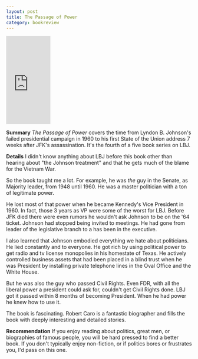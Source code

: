 ```yaml
---
layout: post
title: The Passage of Power
category: bookreview
---
```


<iframe style="width:120px;height:240px;" marginwidth="0" marginheight="0" scrolling="no" frameborder="0" src="http://ws-na.amazon-adsystem.com/widgets/q?ServiceVersion=20070822&Operation=GetAdHtml&ID=OneJS&OneJS=1&source=ss&ref=ss_til&ad_type=product_link&tracking_id=trevmcke-20&marketplace=amazon&region=US&placement=0679405070&asins=0679405070&show_border=true&link_opens_in_new_window=true&MarketPlace=US">
</iframe>

**Summary**
*The Passage of Power* covers the time from Lyndon B. Johnson's failed presidential campaign in 1960 to his first State of the Union address 7 weeks after JFK's assassination. It's the fourth of a five book series on LBJ.

**Details**
I didn't know anything about LBJ before this book other than hearing about "the Johnson treatment" and that he gets much of the blame for the Vietnam War.

So the book taught me a lot.  For example, he was *the* guy in the Senate, as Majority leader, from 1948 until 1960. He was a master politician with a ton of legitimate power.

He lost most of that power when he became Kennedy's Vice President in 1960. In fact, those 3 years as VP were some of the worst for LBJ. Before JFK died there were even rumors he wouldn't ask Johnson to be on the '64 ticket. Johnson had stopped being invited to meetings. He had gone from leader of the legislative branch to a has been in the executive.

I also learned that Johnson embodied everything we hate about politicians. He lied constantly and to everyone. He got rich by using political power to get radio and tv license monopolies in his homestate of Texas. He actively controlled business assets that had been placed in a blind trust when he was President by installing private telephone lines in the Oval Office and the White House.

But he was also the guy who passed Civil Rights. Even FDR, with all the liberal power a president could ask for, couldn't get Civil Rights done. LBJ got it passed within 8 months of becoming President. When he had power he knew how to use it.

The book is fascinating. Robert Caro is a fantastic biographer and fills the book with deeply interesting and detailed stories.

**Recommendation**
If you enjoy reading about politics, great men, or biographies of famous people, you will be hard pressed to find a better book. If you don't typically enjoy non-fiction, or if politics bores or frustrates you, I'd pass on this one.
